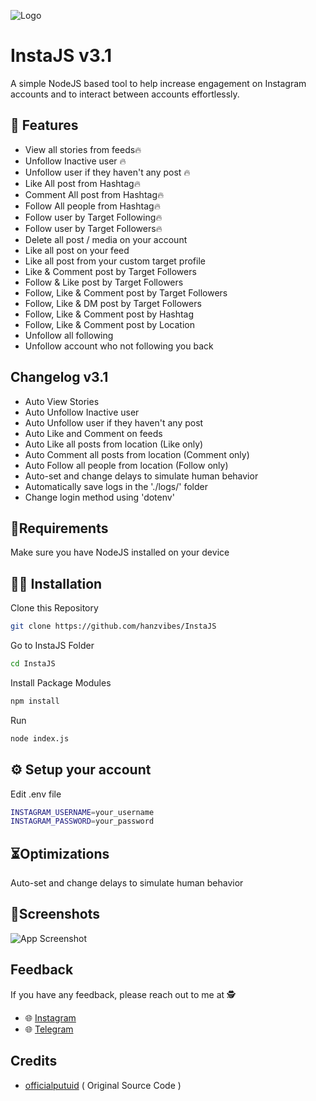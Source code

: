 ![Logo](https://github.com/hanzvibes/InstaJS/blob/main/assets/banner3_1.png)

# InstaJS v3.1

A simple NodeJS based tool to help increase engagement on Instagram accounts and to interact between accounts effortlessly.


## 🌟 Features

- View all stories from feeds🔥
- Unfollow Inactive user 🔥
- Unfollow user if they haven't any post 🔥
- Like All post from Hashtag🔥
- Comment All post from Hashtag🔥
- Follow All people from Hashtag🔥
- Follow user by Target Following🔥
- Follow user by Target Followers🔥
- Delete all post / media on your account 
- Like all post on your feed
- Like all post from your custom target profile 
- Like & Comment post by Target Followers
- Follow & Like post by Target Followers
- Follow, Like & Comment post by Target Followers
- Follow, Like & DM post by Target Followers
- Follow, Like & Comment post by Hashtag
- Follow, Like & Comment post by Location
- Unfollow all following
- Unfollow account who not following you back

## Changelog v3.1

- Auto View Stories
- Auto Unfollow Inactive user
- Auto Unfollow user if they haven't any post 
- Auto Like and Comment on feeds
- Auto Like all posts from location (Like only)
- Auto Comment all posts from location (Comment only)
- Auto Follow all people from location (Follow only)
- Auto-set and change delays to simulate human behavior
- Automatically save logs in the './logs/' folder
- Change login method using 'dotenv'

## 📂Requirements

Make sure you have NodeJS installed on your device
## 👨‍💻 Installation

Clone this Repository 
```bash
git clone https://github.com/hanzvibes/InstaJS
```

Go to InstaJS Folder
```bash
cd InstaJS
```
Install Package Modules
```bash
npm install
```
Run
```bash
node index.js
```
## ⚙️ Setup your account

Edit .env file

```bash
INSTAGRAM_USERNAME=your_username
INSTAGRAM_PASSWORD=your_password
```

## ⏳Optimizations

Auto-set and change delays to simulate human behavior
## 📱Screenshots

![App Screenshot](https://raw.githubusercontent.com/hanzvibes/InstaJS/main/assets/dashboard.png)


## Feedback

If you have any feedback, please reach out to me at 🕵️
- 🌐 [Instagram](https://instagram.com/hanzvibes)
- 🌐 [Telegram](https://t.me/InstaJS_Official)


## Credits

- [officialputuid](https://github.com/officialputuid/toolsig) ( Original Source Code )
